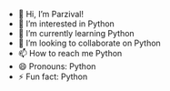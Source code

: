 - 👋 Hi, I’m Parzival!
- 👀 I’m interested in Python
- 🌱 I’m currently learning Python
- 💞️ I’m looking to collaborate on Python
- 📫 How to reach me Python
- 😄 Pronouns: Python
- ⚡ Fun fact: Python

<!---
knightparzival13/knightparzival13 is a ✨ special ✨ repository because its `README.md` (this file) appears on your GitHub profile.
You can click the Preview link to take a look at your changes.
--->
